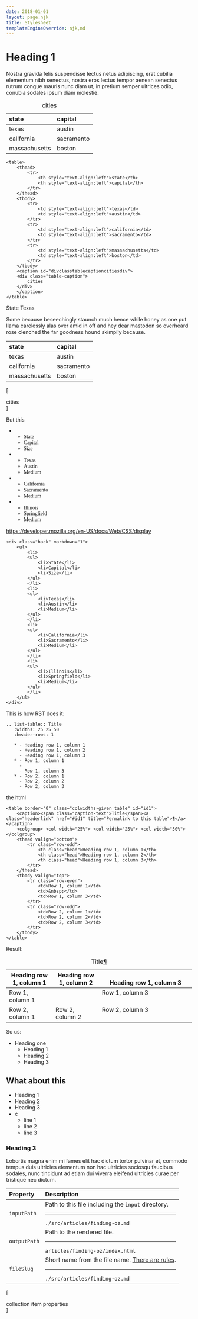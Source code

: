 ```yaml
---
date: 2018-01-01
layout: page.njk
title: Stylesheet
templateEngineOverride: njk,md
---
```


# Heading 1

Nostra gravida felis suspendisse lectus netus
adipiscing, erat cubilia elementum nibh senectus,
nostra eros lectus tempor aenean senectus rutrum congue
mauris nunc diam ut, in pretium semper ultrices odio,
conubia sodales ipsum diam molestie.


<table>
<thead>
<tr>
<th style="text-align:left">state</th>
<th style="text-align:left">capital</th>
</tr>
</thead>
<tbody>
<tr>
<td style="text-align:left">texas</td>
<td style="text-align:left">austin</td>
</tr>
<tr>
<td style="text-align:left">california</td>
<td style="text-align:left">sacramento</td>
</tr>
<tr>
<td style="text-align:left">massachusetts</td>
<td style="text-align:left">boston</td>
</tr>
</tbody>
<caption id="divclasstablecaptioncitiesdiv"><div class="table-caption">cities</div></caption>
</table>

```
<table>
	<thead>
		<tr>
			<th style="text-align:left">state</th>
			<th style="text-align:left">capital</th>
		</tr>
	</thead>
	<tbody>
		<tr>
			<td style="text-align:left">texas</td>
			<td style="text-align:left">austin</td>
		</tr>
		<tr>
			<td style="text-align:left">california</td>
			<td style="text-align:left">sacramento</td>
		</tr>
		<tr>
			<td style="text-align:left">massachusetts</td>
			<td style="text-align:left">boston</td>
		</tr>
	</tbody>
	<caption id="divclasstablecaptioncitiesdiv">
	<div class="table-caption">
		cities
	</div>
	</caption>
</table>
```

State
  Texas

Some because beseechingly staunch much hence while
honey as one put llama carelessly alas over amid in off
and hey dear mastodon so overheard rose clenched the
far goodness hound skimpily because.

| state | capital |
| :--- | :--- |
| texas | austin |
| california | sacramento |
| massachusetts | boston |
[<div class="table-caption">cities</div>]

But this

<style>
div[class="hack"]   {
  font-family: "Georgia";
}

div[class="hack"] > ul {
  display: inherit;
}

div[class="hack"] > ul > li > ul {
  font-family: "Helvetica"
  display: block !important;
}

</style>

<div class="hack" markdown="1">

- - State
  - Capital
  - Size
- - Texas
  - Austin
  - Medium
- - California
  - Sacramento
  - Medium
- - Illinois
  - Springfield
  - Medium

</div>

https://developer.mozilla.org/en-US/docs/Web/CSS/display

```
<div class="hack" markdown="1">
	<ul>
		<li>
		<ul>
			<li>State</li>
			<li>Capital</li>
			<li>Size</li>
		</ul>
		</li>
		<li>
		<ul>
			<li>Texas</li>
			<li>Austin</li>
			<li>Medium</li>
		</ul>
		</li>
		<li>
		<ul>
			<li>California</li>
			<li>Sacramento</li>
			<li>Medium</li>
		</ul>
		</li>
		<li>
		<ul>
			<li>Illinois</li>
			<li>Springfield</li>
			<li>Medium</li>
		</ul>
		</li>
	</ul>
</div>
```

This is how RST does it:

```
.. list-table:: Title
   :widths: 25 25 50
   :header-rows: 1

   * - Heading row 1, column 1
     - Heading row 1, column 2
     - Heading row 1, column 3
   * - Row 1, column 1
     -
     - Row 1, column 3
   * - Row 2, column 1
     - Row 2, column 2
     - Row 2, column 3
```
the html

```
<table border="0" class="colwidths-given table" id="id1">
	<caption><span class="caption-text">Title</span><a class="headerlink" href="#id1" title="Permalink to this table">¶</a></caption>
	<colgroup> <col width="25%"> <col width="25%"> <col width="50%"> </colgroup>
	<thead valign="bottom">
		<tr class="row-odd">
			<th class="head">Heading row 1, column 1</th>
			<th class="head">Heading row 1, column 2</th>
			<th class="head">Heading row 1, column 3</th>
		</tr>
	</thead>
	<tbody valign="top">
		<tr class="row-even">
			<td>Row 1, column 1</td>
			<td>&nbsp;</td>
			<td>Row 1, column 3</td>
		</tr>
		<tr class="row-odd">
			<td>Row 2, column 1</td>
			<td>Row 2, column 2</td>
			<td>Row 2, column 3</td>
		</tr>
	</tbody>
</table>
```

Result:

<table border="0" class="colwidths-given table" id="id1">
	<caption><span class="caption-text">Title</span><a class="headerlink" href="#id1" title="Permalink to this table">¶</a></caption>
	<colgroup> <col width="25%"> <col width="25%"> <col width="50%"> </colgroup>
	<thead valign="bottom">
		<tr class="row-odd">
			<th class="head">Heading row 1, column 1</th>
			<th class="head">Heading row 1, column 2</th>
			<th class="head">Heading row 1, column 3</th>
		</tr>
	</thead>
	<tbody valign="top">
		<tr class="row-even">
			<td>Row 1, column 1</td>
			<td>&nbsp;</td>
			<td>Row 1, column 3</td>
		</tr>
		<tr class="row-odd">
			<td>Row 2, column 1</td>
			<td>Row 2, column 2</td>
			<td>Row 2, column 3</td>
		</tr>
	</tbody>
</table>

So us:

- Heading one
  - Heading 1
  - Heading 2
  - Heading 3

What about this
-
  - Heading 1
  - Heading 2
  - Heading 3
- c
  - line 1
  - line 2
  - line 3



### Heading 3

Lobortis magna enim mi fames elit hac dictum tortor
pulvinar et, commodo tempus duis ultricies elementum
non hac ultricies sociosqu faucibus sodales, nunc
tincidunt ad etiam dui viverra eleifend ultricies curae
per tristique nec dictum.


| Property          | Description                                                                                                                                                                 |
| :---------------- | :-------------------------------------------------------------------------------------------------------------------------------------------------------------------------- |
| `inputPath`       | Path to this file including the `input` directory.<hr><code class="phony">./src/articles/finding-oz.md</code>                                                               |
| `outputPath`      | Path to the rendered file.<hr><code class="phony">articles/finding-oz/index.html</code>                                                                                     |
| `fileSlug`        | Short name from the file name. [There are rules](https://www.11ty.io/docs/data/#fileslug). <hr><code class="phony">./src/articles/finding-oz.md</code>                      |
[<div class="table-caption">collection item properties</div>]


